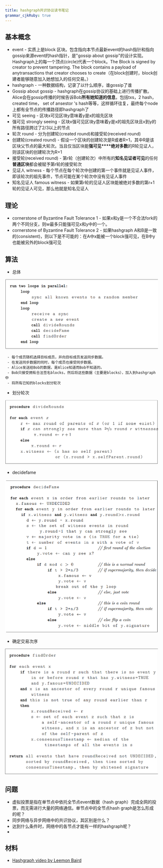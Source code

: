 ```yaml
---
title: hashgraph共识协议读书笔记
grammar_cjkRuby: true
---
```

## 基本概念
- event - 实质上是block 区块。包含指向本节点最新event的hash指针和指向gossip来源event的hash指针，是"gossip about gossip"的设计实现。Hashgraph上的每一个顶点(circle)代表一个block。The Block is signed by creator to prevent tampering. The block contains a payload of anytransactions that creator chooses to create（在block创建时，block创建者能够随意加入她想加入的任何交易。）
- hashgraph - 一种数据结构，记录了以什么顺序，谁gossip了谁
- Gossip about gossip - hashgraph在gossip协议的基础上进行传播扩散。Alice会在gossip传播的时候告诉Bob**所有她知道的信息**，包括txs，2 hash， created time， set of ansestor 's hash等等，这样循环往复，最终每个node上都有全节点的传播路径即hashgraph了
- 可见 seeing - 区块x可见区块y意味着y是x的祖先区块
- 强可见 strongly seeing - 区块x强可见区块y意味着y是x的祖先区块且x到y的所有路径跨过了2/3以上的节点
- 轮次 round - 分为创建轮(created round)和接受轮(received round)
- 创建轮(created round) - 假设一个区块的创建轮次是R或者R+1，其中R是该区块父节点的最大轮次。当且仅当区块能**强可见****绝对多数**的R轮见证人，则该区块的创建轮次为R+1
- 接受轮(received round) - 第r轮（创建轮次）中所有的**知名见证者可见**的任何**普通区块**都会被赋予第r轮的接受轮次
- 见证人 witness - 每个节点在每个轮次中创建的第一个事件就是见证人事件，即该轮次的祖先事件，节点可能在某个轮次中没有见证人事件
- 知名见证人 famous witness - 如果第r轮的见证人区块能被绝对多数的第r+1轮的见证人可见，那么他就是知名见证人

## 理论
 - cornerstone of Byzantine Fault Tolerance 1 - 如果x和y是一个不合法fork的两个不同分支，则w最多只能强可见x和y中的一个。
 - cornerstone of Byzantine Fault Tolerance 2 - 如果hashgraph A和B是一致的(consistent)，则以下是不可能的：在A中x能被一个block强可见，在B中y也能被另外的block强可见

## 算法

 - 总体
 
![](./images/Hashgraph-figure4.png)
    
     - 每个成员随机选择目标成员，并向目标成员发送同步数据。
     - 在发送同步数据的同时，每个成员也接受同步数据。
     - Alice发送给Bob的数据，是Alice知道而Bob不知道的。
     - Bob只接受拥有合法签名blocks，然后将这些数据（主要是blocks），加入到hashgraph中
     - 将所有已知的blocks划分轮次
     
 - 划分轮次

![](./images/Figure5.png)

 - decidefame

![](./images/Figure6.png)

 - 确定交易次序

![](./images/Figure7.png)


## 问题
- 虚拟投票是指在单节点中依托全节点event数据（hash graph）完成全网的投票，而无需进行大量的网络通信。单节点中的全节点hash graph是怎么形成的呢？
- 同步网络与异步网络中的共识协议，其区别是什么？
- 达到什么条件时，网络中的各节点才能有一样的hashgraph呢？
- 

## 材料
- [Hashgraph video by Leemon Baird](https://www.youtube.com/watch?v=wgwYU1Zr9Tg)